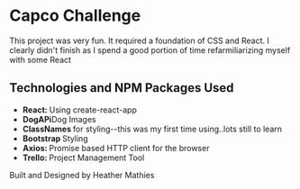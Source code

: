 
# Capco Challenge
<p>This project was very fun.  It required a foundation of CSS and React. I clearly didn't finish as I spend a good portion of time refarmiliarizing myself with some
React</p>
<h2>Technologies and NPM Packages Used</h2>
<ul>
  <li><b>React: </b>Using create-react-app</li>
  <li><b>DogAPi</b>Dog Images</li>
  <li><b>ClassNames </b>for styling--this was my first time using..lots still to learn</li>
  <li><b>Bootstrap </b>Styling</li>
  <li><b>Axios: </b>Promise based HTTP client for the browser</li>
  <li><b>Trello: </b>Project Management Tool</li>
</ul>
<footer>Built and Designed by Heather Mathies</footer>